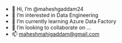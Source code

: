 - 👋 Hi, I’m @maheshgaddam24
- 👀 I’m interested in Data Engineering
- 🌱 I’m currently learning Azure Data Factory
- 💞️ I’m looking to collaborate on ...
- 📫 maheshmahigaddam@gmail.com

<!---
maheshgaddam24/maheshgaddam24 is a ✨ special ✨ repository because its `README.md` (this file) appears on your GitHub profile.
You can click the Preview link to take a look at your changes.
--->
